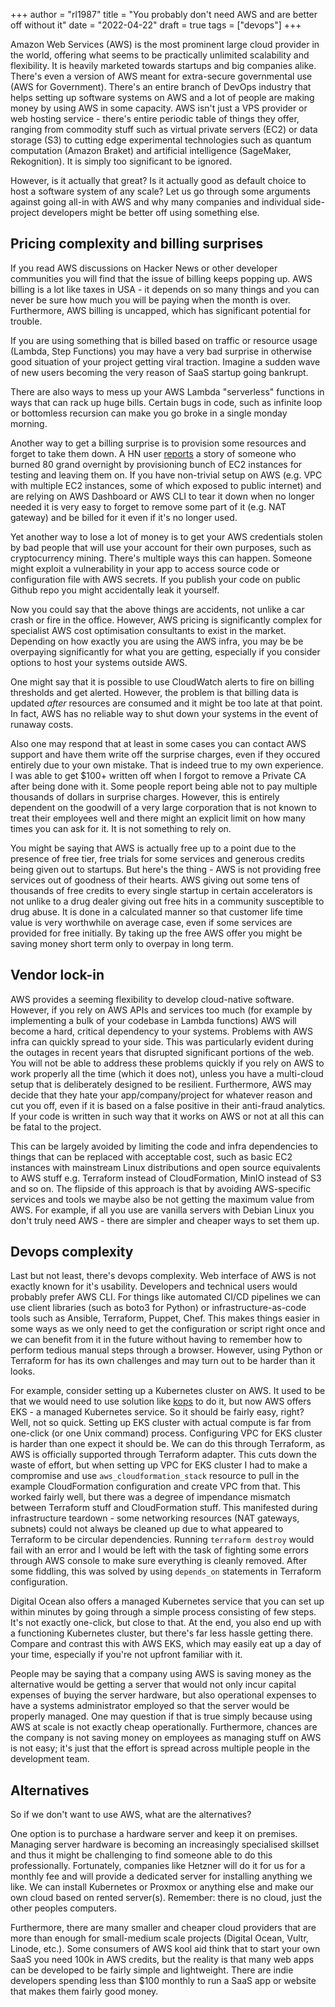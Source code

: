 +++
author = "rl1987"
title = "You probably don't need AWS and are better off without it"
date = "2022-04-22"
draft = true
tags = ["devops"]
+++

Amazon Web Services (AWS) is the most prominent large cloud provider in the world, offering what seems to
be practically unlimited scalability and flexibility. It is heavily marketed towards startups and big companies
alike. There's even a version of AWS meant for extra-secure governmental use (AWS for Government). There's an
entire branch of DevOps industry that helps setting up software systems on AWS and a lot of people are
making money by using AWS in some capacity. AWS isn't just a VPS provider or web hosting service - 
there's entire periodic table of things they offer, ranging from commodity stuff such as virtual private
servers (EC2) or data storage (S3) to cutting edge experimental technologies such as quantum computation
(Amazon Braket) and artificial intelligence (SageMaker, Rekognition). It is simply too significant to be ignored.

However, is it actually that great? Is it actually good as default choice to host a software system of any scale?
Let us go through some arguments against going all-in with AWS and why many companies and individual side-project
developers might be better off using something else.

Pricing complexity and billing surprises
----------------------------------------

If you read AWS discussions on Hacker News or other developer communities you will find that the issue of billing
keeps popping up. AWS billing is a lot like taxes in USA - it depends on so many things and you can never be sure
how much you will be paying when the month is over. Furthermore, AWS billing is uncapped, which has significant
potential for trouble.

If you are using something that is billed based on traffic or resource usage (Lambda, Step Functions) you may have 
a very bad surprise in otherwise good situation of your project getting viral traction. Imagine a sudden wave of 
new users becoming the very reason of SaaS startup going bankrupt.

There are also ways to mess up your AWS Lambda "serverless" functions in ways that can rack up huge bills. Certain
bugs in code, such as infinite loop or bottomless recursion can make you go broke in a single monday morning.

Another way to get a billing surprise is to provision some resources and forget to take them down. A HN user
[reports](https://news.ycombinator.com/item?id=22719573) a story of someone who burned 80 grand overnight
by provisioning bunch of EC2 instances for testing and leaving them on. If you have non-trivial setup on AWS
(e.g. VPC with multiple EC2 instances, some of which exposed to public internet) and are relying on AWS 
Dashboard or AWS CLI to tear it down when no longer needed it is very easy to forget to remove some part
of it (e.g. NAT gateway) and be billed for it even if it's no longer used.

Yet another way to lose a lot of money is to get your AWS credentials stolen by bad people that will
use your account for their own purposes, such as cryptocurrency mining. There's multiple ways this can
happen. Someone might exploit a vulnerability in your app to access source code or configuration file
with AWS secrets. If you publish your code on public Github repo you might accidentally leak it yourself.

Now you could say that the above things are accidents, not unlike a car crash or fire in the office.
However, AWS pricing is significantly complex for specialist AWS cost optimisation consultants to
exist in the market. Depending on how exactly you are using the AWS infra, you may be be overpaying
significantly for what you are getting, especially if you consider options to host your systems
outside AWS.

One might say that it is possible to use CloudWatch alerts to fire on billing thresholds and get alerted.
However, the problem is that billing data is updated *after* resources are consumed and it might be too
late at that point. In fact, AWS has no reliable way to shut down your systems in the event of runaway 
costs.

Also one may respond that at least in some cases you can contact AWS support and have them write off
the surprise charges, even if they occured entirely due to your own mistake. That is indeed true to
my own experience. I was able to get $100+ written off when I forgot to remove a Private CA after
being done with it. Some people report being able not to pay multiple thousands of dollars in surprise
charges. However, this is entirely dependent on the goodwill of a very large corporation that is 
not known to treat their employees well and there might an explicit limit on how many times you can 
ask for it. It is not something to rely on.

You might be saying that AWS is actually free up to a point due to the presence of free tier,
free trials for some services and generous credits being given out to startups. But here's the thing - 
AWS is not providing free services out of goodness of their hearts. AWS giving out some tens of 
thousands of free credits to every single startup in certain accelerators is not unlike to a drug
dealer giving out free hits in a community susceptible to drug abuse. It is done in a calculated
manner so that customer life time value is very worthwhile on average case, even if some services
are provided for free initially. By taking up the free AWS offer you might be saving money short
term only to overpay in long term.

Vendor lock-in
--------------

AWS provides a seeming flexibility to develop cloud-native software. However, if you rely on AWS
APIs and services too much (for example by implementing a bulk of your codebase in Lambda functions)
AWS will become a hard, critical dependency to your systems. Problems with AWS infra can quickly
spread to your side. This was particularly evident during the outages in recent years that disrupted
significant portions of the web. You will not be able to address these problems quickly if you
rely on AWS to work properly all the time (which it does not), unless you have a multi-cloud
setup that is deliberately designed to be resilient. Furthermore, AWS may decide that they hate
your app/company/project for whatever reason and cut you off, even if it is based on a false
positive in their anti-fraud analytics. If your code is written in such way
that it works on AWS or not at all this can be fatal to the project.

This can be largely avoided by limiting the code and infra dependencies to things that can be
replaced with acceptable cost, such as basic EC2 instances with mainstream Linux distributions
and open source equivalents to AWS stuff e.g. Terraform instead of CloudFormation, 
MinIO instead of S3 and so on. The flipside of this approach is that by avoiding AWS-specific services
and tools we maybe also be not getting the maximum value from AWS. For example, if all you use
are vanilla servers with Debian Linux you don't truly need AWS - there are simpler and
cheaper ways to set them up.

Devops complexity
-----------------

Last but not least, there's devops complexity. Web interface of AWS is not exactly known for it's usability.
Developers and technical users would probably prefer AWS CLI. For things like automated CI/CD pipelines
we can use client libraries (such as boto3 for Python) or infrastructure-as-code tools such as Ansible,
Terraform, Puppet, Chef. This makes things easier in some ways as we only need to get the configuration
or script right once and we can benefit from it in the future without having to remember how to perform tedious manual
steps through a browser. However, using Python or Terraform for has its own challenges and may turn out
to be harder than it looks. 

For example, consider setting up a Kubernetes cluster on AWS. It used to be that we would need to use
solution like [kops](https://kubernetes.io/docs/setup/production-environment/tools/kops/) to do it, but
now AWS offers EKS - a managed Kubernetes service. So it should be fairly easy, right? Well, not so quick.
Setting up EKS cluster with actual compute is far from one-click (or one Unix command) process. Configuring
VPC for EKS cluster is harder than one expect it should be. We can do this through Terraform, as AWS
is officially supported through Terraform adapter. This cuts down the waste of effort, but when setting up
VPC for EKS cluster I had to make a compromise and use `aws_cloudformation_stack` resource to pull in
the example CloudFormation configuration and create VPC from that. This worked fairly well, but there was
a degree of impendance mismatch between Terraform stuff and CloudFormation stuff. This manifested during
infrastructure teardown - some networking resources (NAT gateways, subnets) could not always be cleaned up
due to what appeared to Terraform to be circular dependencies. Running `terraform destroy` would fail with
an error and I would be left with the task of fighting some errors through AWS console to make sure everything
is cleanly removed. After some fiddling, this was solved by using `depends_on` statements in Terraform configuration.

Digital Ocean also offers a managed Kubernetes service that you can set up within minutes by going through
a simple process consisting of few steps. It's not exactly one-click, but close to that. At the end, you
also end up with a functioning Kubernetes cluster, but there's far less hassle getting there. Compare
and contrast this with AWS EKS, which may easily eat up a day of your time, especially if you're not
upfront familiar with it.

People may be saying that a company using AWS is saving money as the alternative would be getting a server
that would not only incur capital expenses of buying the server hardware, but also operational expenses
to have a systems administrator employed so that the server would be properly managed. One may question
if that is true simply because using AWS at scale is not exactly cheap operationally. Furthermore,
chances are the company is not saving money on employees as managing stuff on AWS is not easy; it's just
that the effort is spread across multiple people in the development team.

Alternatives
------------

So if we don't want to use AWS, what are the alternatives? 

One option is to purchase a hardware server and keep it on premises. Managing server hardware is becoming
an increasingly specialised skillset and thus it might be challenging to find someone able to do this
professionally. Fortunately, companies like Hetzner will do it for us for a monthly fee and will provide
a dedicated server for installing anything we like. We can install Kubernetes or Proxmox or anything else
and make our own cloud based on rented server(s). Remember: there is no cloud, just the other peoples
computers.

Furthermore, there are many smaller and cheaper cloud providers that are more than enough for small-medium
scale projects (Digital Ocean, Vultr, Linode, etc.). Some consumers of AWS kool aid think that to start your
own SaaS you need 100k in AWS credits, but the reality is that many web apps can be developed to be
fairly simple and lightweight. There are indie developers spending less than $100 monthly to run a SaaS
app or website that makes them fairly good money.

